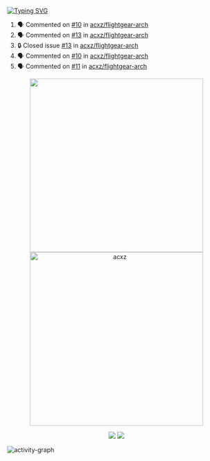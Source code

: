 [![Typing SVG](https://readme-typing-svg.herokuapp.com?size=16&color=AFFFA3&multiline=true&height=75&lines=contributing+to+robotics%2Fae%2Fml%2Fgpu;packaging+it+for+archlinux;ricer)](https://git.io/typing-svg)

<!--START_SECTION:activity-->
1. 🗣 Commented on [#10](https://github.com/acxz/flightgear-arch/issues/10#issuecomment-1872983811) in [acxz/flightgear-arch](https://github.com/acxz/flightgear-arch)
2. 🗣 Commented on [#13](https://github.com/acxz/flightgear-arch/issues/13#issuecomment-1872982902) in [acxz/flightgear-arch](https://github.com/acxz/flightgear-arch)
3. 🔒 Closed issue [#13](https://github.com/acxz/flightgear-arch/issues/13) in [acxz/flightgear-arch](https://github.com/acxz/flightgear-arch)
4. 🗣 Commented on [#10](https://github.com/acxz/flightgear-arch/issues/10#issuecomment-1872679010) in [acxz/flightgear-arch](https://github.com/acxz/flightgear-arch)
5. 🗣 Commented on [#11](https://github.com/acxz/flightgear-arch/issues/11#issuecomment-1872678664) in [acxz/flightgear-arch](https://github.com/acxz/flightgear-arch)
<!--END_SECTION:activity-->

<p align="center">
  <img width="400em" src=https://github-readme-stats.vercel.app/api?username=acxz&include_all_commits=true&show_icons=true />
  <img width="400em" src="https://github-readme-streak-stats.herokuapp.com/?user=acxz&" alt="acxz" />
</p>

<p align="center">
  <img src=https://github-readme-stats.vercel.app/api/top-langs/?username=acxz&layout=compact />
  <img src=https://github-profile-trophy.vercel.app/?username=acxz&row=2&column=4 />
</p>

![activity-graph](https://github-readme-activity-graph.vercel.app/graph?username=acxz&bg_color=053c4a&color=ffffff&line=76c533&point=8f2fe1&area=true&hide_border=true&hide_title=true)
